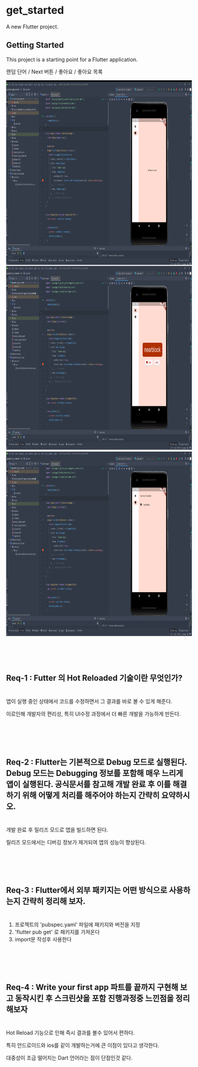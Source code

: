 # get_started

A new Flutter project.

## Getting Started

This project is a starting point for a Flutter application.

랜덤 단어 / Next 버튼 / 좋아요 / 좋아요 목록

<img src="readmepic/0.png" width="1000" height="500">
<img src="readmepic/1.png" width="1000" height="500">
<img src="readmepic/2.png" width="1000" height="500">

<br><br><br>


## Req-1 : Futter 의 Hot Reloaded 기술이란 무엇인가?

#

앱이 실행 중인 상태에서 코드를 수정하면서 그 결과를 바로 볼 수 있게 해준다.

이로인해 개발자의 편리성, 특히 UI수정 과정에서 더 빠른 개발을 가능하게 만든다.

<br><br><br>

#


## Req-2 : Flutter는 기본적으로 Debug 모드로 실행된다. Debug 모드는 Debugging 정보를 포함해 매우 느리게 앱이 실행된다. 공식문서를 참고해 개발 완료 후 이를 해결하기 위해 어떻게 처리를 해주어야 하는지 간략히 요약하시오.

#

개발 완료 후 릴리즈 모드로 앱을 빌드하면 된다.

릴리즈 모드에서는 디버깅 정보가 제거되여 앱의 성능이 향상된다.

<br><br><br>

#

## Req-3 : Flutter에서 외부 패키지는 어떤 방식으로 사용하는지 간략히 정리해 보자.

#

1. 프로젝트의 'pubspec.yaml' 파일에 패키지와 버전을 지정
2. 'flutter pub get' 로 패키지를 가져온다
3. import문 작성후 사용한다

<br><br><br>

#

## Req-4 : Write your first app 파트를 끝까지 구현해 보고 동작시킨 후 스크린샷을 포함 진행과정중 느낀점을 정리해보자

#

Hot Reload 기능으로 인해 즉시 결과를 볼수 있어서 편하다.

특히 안드로이드와 ios를 같이 개발하는거에 큰 이점이 있다고 생각한다.

대중성이 조금 떨어지는 Dart 언어라는 점이 단점인것 같다.